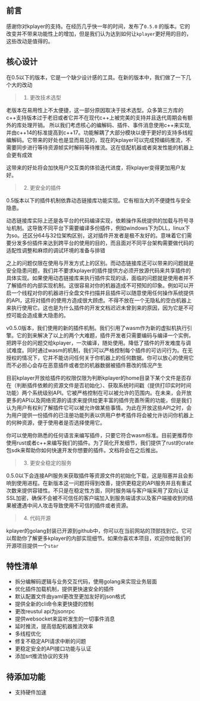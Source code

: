 ## 前言

感谢你对kplayer的支持。在经历几乎快一年的时间，发布了`0.5.0`
的版本。它的改变并不带来功能性上的增加，但是我们认为达到如何让`kplayer`更好用的目的，这些改动是值得的。

## 核心设计

在0.5以下的版本，它是一个缺少设计感的工具。在新的版本中，我们做了一下几个大的改动

> 1. 更改技术选型

老版本在易用性上不太便捷，这一部分原因取决于技术选型。众多第三方库的c++支持版本过于老旧或者它并不在现代c++上被完美的支持并且迭代周期会有额外的库处理开销。
所以我们考虑核心的编解码、插件、事件消息使用c++来实现,并由c++14的标准提高到c++17。功能解耦了大部分模块以便于更好的支持多线程编解码。它带来的好处也是显而易见的，现在的kplayer可以完成预编码推流，不需要同步进行等待资源帧实时解码等待推流。这在低配机器或者突发性能的机器上会更有成效

这带来的好处将会加快用户交互类的体验迭代进度，将kplayer变得更加用户友好。

> 2. 更安全的插件

0.5版本以下的插件机制依靠动态链接库功能实现。它有相当大的不便捷性与安全隐患。

动态链接库实际上还是各平台的代码编译实现，依赖操作系统提供的加载与符号寻址机制。这导致不同平台下需要编译多份插件，例如windows下为DLL，linux下为so。还区分64与32位架构区别，这对插件开发者是极不友好的。意味着它们需要分发多份插件来达到跨平台的使用的目的，而且面对不同平台架构需要做代码的适配性调整和麻烦的调试环境的准备与排错

之上的问题仅限在使用与开发方式上的区别。而动态链接库还可以带来的问题就是安全隐患问题，我们并不要求kplayer的插件提供方必须开放源代码来共享插件的具体实现。如果使用动态链接库来执行插件实现的话，面临的问题就是使用者并不了解插件的内部实现机制。这很容易对你的机器造成不可预知的印象。例如可以开启一个线程对你的机器进行全盘文件扫描并且插件可以随意使用任何操作系统提供的API，这将对插件的使用方造成很大顾虑。不得不放在一个无隐私的空白机器上来执行使用它。这也是为什么插件的开发文档迟迟未曾到来的原因，因为它是不可控可能会造成重大隐患的。

v0.5.0版本，我们使用的新的插件机制。我们引用了wasm作为新的虚拟机执行引擎。它的到来解决了以上的两个大难题，插件开发者只需要编码与编译一个实例，把跨平台的问题交给kplayer，一次编译，随处使用。降低了插件的开发难度与调试难度。同时通过wasm的机制，我们可以严格控制每个插件的可访问行为。在无授权的情况下，它并不能访问任何关于你机器上的任何数据。你可以放心的使用它而不必担心会存在恶意插件或者您的机器数据被插件篡改的情况产生

目前kplayer开放给插件的权限仅限为判断kplayer的home目录下某个文件是否存在（判断插件依赖的资源文件是否初始化）、获取系统时间戳（提供打印实时时间功能）两个系统级别API。它被严格控制在可以被允许的范围内。在未来，会开放更多的API以及网络资源的请求来提供给更丰富的插件完善所需的功能，但是我们认为用户有权利了解插件它可以被允许做某些事情。为此在开放这些API之时，会为用户提供一份插件的已注册功能列表以供用户参考插件将会被允许访问你机器上的何种资源，便于使用者是否选择使用它。

你可以使用你熟悉的任何语言来编写插件，只要它符合wasm标准。目前更推荐你使用rust或者c++来编写我们的插件。为了简化开发细节，我们提供了rust的crate包sdk来帮助你如何快速开发你想要的插件。文档将会在之后推出。

> 3. 更安全稳定的服务

0.5.0以下会连接API服务来获取插件等资源文件的初始化下载，这是阻塞并且会影响到使用进程。在新版本这一问题将得到改善，提供更稳定的API服务并且有重试次数来提供容错性。不只是在稳定性方面，同时服务端与客户端采用了双向认证SSL加密，确保不会被不可信任的客户端加入到服务端请求以及客户端接收到的结果被遭遇中间人攻击导致使用不可信的插件或者资源。

> 4. 代码开源

kplayer的golang封装已开源到github中，你可以在当前网站的顶部找到它。它可以帮助你了解更多kplayer的内部实现细节。如果你喜欢本项目，欢迎你给我们的开源项目提供一个`star`

## 特性清单

* 拆分编解码逻辑与业务交互代码，使用golang来实现业务层面
* 优化插件加载机制，提供更快速安全的插件
* 默认配置文件由yaml更改至更加友好的json格式
* 提供全新的cli命令来更快捷的控制
* 更改reustul api为jsonrpc
* 提供websocket来监听发生的一切事件消息
* 延时推流，提高低配机器推流效率
* 多线程优化
* 修复不稳定API请求中断的问题
* 更稳定安全的API接口功能与认证
* 添加srt推流协议的支持

## 待添加功能

* 支持硬件加速
